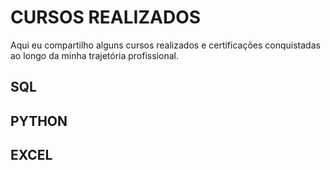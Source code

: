 # CURSOS REALIZADOS
Aqui eu compartilho alguns cursos realizados e certificações conquistadas ao longo da minha trajetória profissional.

## SQL


## PYTHON

## EXCEL
